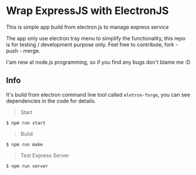 # Wrap ExpressJS with ElectronJS

This is simple app build from electron.js to manage express service

The app only use electron tray menu to simplify the functionality, this repo is for testing / development purpose only. Feel free to contribute, fork - push - merge.

I'am new at node.js programming, so if you find any bugs don't blame me :D

## Info
It's build from electron command line tool called `eletron-forge`, you can see dependencies in the code for details.

> Start

```$ npm run start ```

> Build

```$ npm run make ```


> Test Express Server

```$ npm run server ```